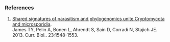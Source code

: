 ### References

1.  [Shared signatures of parasitism and phylogenomics unite
    Cryptomycota and
    microsporidia](http://europepmc.org/abstract/MED/23932404).\
    James TY, Pelin A, Bonen L, Ahrendt S, Sain D, Corradi N, Stajich
    JE. 2013. Curr. Biol.. 23:1548-1553.
